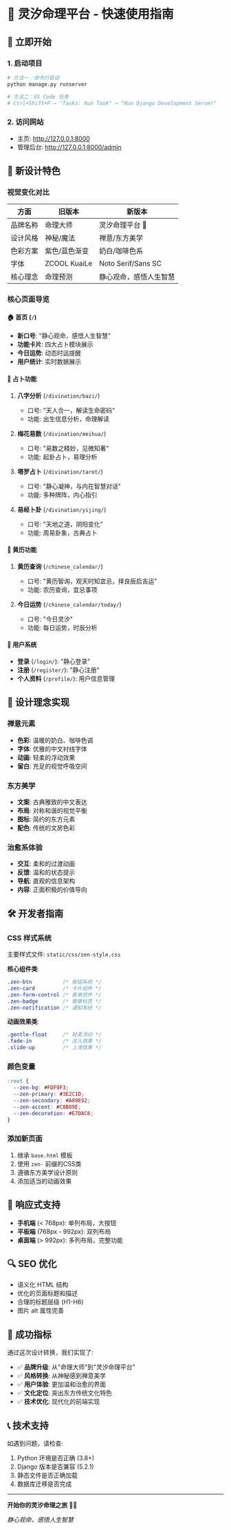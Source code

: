 # 🌙 灵汐命理平台 - 快速使用指南

## 🚀 立即开始

### 1. 启动项目
```bash
# 方法一：命令行启动
python manage.py runserver

# 方法二：VS Code 任务
# Ctrl+Shift+P → "Tasks: Run Task" → "Run Django Development Server"
```

### 2. 访问网站
- 主页: http://127.0.0.1:8000
- 管理后台: http://127.0.0.1:8000/admin

## 🎨 新设计特色

### 视觉变化对比
| 方面 | 旧版本 | 新版本 |
|------|--------|--------|
| 品牌名称 | 命理大师 | 灵汐命理平台 🌙 |
| 设计风格 | 神秘/魔法 | 禅意/东方美学 |
| 色彩方案 | 紫色/蓝色渐变 | 奶白/咖啡色系 |
| 字体 | ZCOOL KuaiLe | Noto Serif/Sans SC |
| 核心理念 | 命理预测 | 静心观命，感悟人生智慧 |

### 核心页面导览

#### 🏠 首页 (`/`)
- **新口号**: "静心观命，感悟人生智慧"
- **功能卡片**: 四大占卜模块展示
- **今日运势**: 动态时运提醒
- **用户统计**: 实时数据展示

#### 🔮 占卜功能
1. **八字分析** (`/divination/bazi/`)
   - 口号: "天人合一，解读生命密码"
   - 功能: 出生信息分析，命理解读

2. **梅花易数** (`/divination/meihua/`)
   - 口号: "易数之精妙，见微知著"
   - 功能: 起卦占卜，易理分析

3. **塔罗占卜** (`/divination/tarot/`)
   - 口号: "静心凝神，与内在智慧对话"
   - 功能: 多种牌阵，内心指引

4. **易经卜卦** (`/divination/yijing/`)
   - 口号: "天地之道，阴阳变化"
   - 功能: 周易卦象，古典占卜

#### 📅 黄历功能
1. **黄历查询** (`/chinese_calendar/`)
   - 口号: "黄历智询，观天时知宜忌，择良辰启吉运"
   - 功能: 农历查询，宜忌事项

2. **今日运势** (`/chinese_calendar/today/`)
   - 口号: "今日灵汐"
   - 功能: 每日运势，时辰分析

#### 👤 用户系统
- **登录** (`/login/`): "静心登录"
- **注册** (`/register/`): "静心注册"  
- **个人资料** (`/profile/`): 用户信息管理

## 🎯 设计理念实现

### 禅意元素
- **色彩**: 温暖的奶白、咖啡色调
- **字体**: 优雅的中文衬线字体
- **动画**: 轻柔的浮动效果
- **留白**: 充足的视觉呼吸空间

### 东方美学
- **文案**: 古典雅致的中文表达
- **布局**: 对称和谐的视觉平衡
- **图标**: 简约的东方元素
- **配色**: 传统的文房色彩

### 治愈系体验
- **交互**: 柔和的过渡动画
- **反馈**: 温和的状态提示
- **导航**: 直观的信息架构
- **内容**: 正面积极的价值导向

## 🛠️ 开发者指南

### CSS 样式系统
主要样式文件: `static/css/zen-style.css`

**核心组件类**:
```css
.zen-btn          /* 按钮系统 */
.zen-card         /* 卡片组件 */
.zen-form-control /* 表单控件 */
.zen-badge        /* 徽章标签 */
.zen-notification /* 通知系统 */
```

**动画效果类**:
```css
.gentle-float     /* 轻柔浮动 */
.fade-in          /* 淡入效果 */
.slide-up         /* 上滑效果 */
```

### 颜色变量
```css
:root {
  --zen-bg: #FDF9F3;
  --zen-primary: #3E2C1D;
  --zen-secondary: #A89E92;
  --zen-accent: #C8B89E;
  --zen-decoration: #E7DAC6;
}
```

### 添加新页面
1. 继承 `base.html` 模板
2. 使用 `zen-` 前缀的CSS类
3. 遵循东方美学设计原则
4. 添加适当的动画效果

## 📱 响应式支持

- **手机端** (< 768px): 单列布局，大按钮
- **平板端** (768px - 992px): 双列布局
- **桌面端** (> 992px): 多列布局，完整功能

## 🔍 SEO 优化

- 语义化 HTML 结构
- 优化的页面标题和描述
- 合理的标题层级 (H1-H6)
- 图片 alt 属性完善

## 🎉 成功指标

通过这次设计转换，我们实现了:

- ✅ **品牌升级**: 从"命理大师"到"灵汐命理平台"
- ✅ **风格转换**: 从神秘感到禅意美学
- ✅ **用户体验**: 更加温和治愈的界面
- ✅ **文化定位**: 突出东方传统文化特色
- ✅ **技术优化**: 现代化的前端实现

## 📞 技术支持

如遇到问题，请检查:
1. Python 环境是否正确 (3.8+)
2. Django 版本是否兼容 (5.2.1)
3. 静态文件是否正确加载
4. 数据库迁移是否完成

---

**开始你的灵汐命理之旅** 🌙✨

*静心观命，感悟人生智慧*
